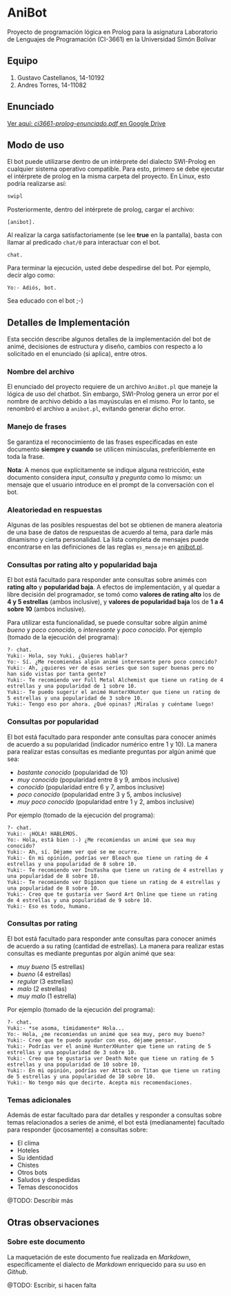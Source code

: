 # AniBot
Proyecto de programación lógica en Prolog para la asignatura Laboratorio de Lenguajes de Programación (CI-3661) en la Universidad Simón Bolívar

## Equipo
1. Gustavo Castellanos, 14-10192
2. Andres Torres, 14-11082

## Enunciado
[Ver aquí: *ci3661-prolog-enunciado.pdf* en Google Drive](https://drive.google.com/file/d/1FtN-zCX_xXkFdX_0rxv7aP-tX7jtOcmM/view?usp=sharing)

## Modo de uso
El bot puede utilizarse dentro de un intérprete del dialecto SWI-Prolog en cualquier sistema operativo compatible. Para esto, primero se debe ejecutar el intérprete de prolog en la misma carpeta del proyecto. En Linux, esto podría realizarse así:
```bash
swipl
```

Posteriormente, dentro del intérprete de prolog, cargar el archivo:
```swipl
[anibot].
```

Al realizar la carga satisfactoriamente (se lee **true** en la pantalla), basta con llamar al predicado `chat/0` para interactuar con el bot.

```swipl
chat.
```

Para terminar la ejecución, usted debe despedirse del bot. Por ejemplo, decir algo como:
```swipl
Yo:- Adiós, bot.
```

Sea educado con el bot ;-)

## Detalles de Implementación

Esta sección describe algunos detalles de la implementación del bot de animé, decisiones de estructura y diseño, cambios con respecto a lo solicitado en el enunciado (si aplica), entre otros.

### Nombre del archivo
El enunciado del proyecto requiere de un archivo `AniBot.pl` que maneje la lógica de uso del chatbot. Sin embargo, SWI-Prolog genera un error por el nombre de archivo debido a las mayúsculas en el mismo. Por lo tanto, se renombró el archivo a `anibot.pl`, evitando generar dicho error.

### Manejo de frases
Se garantiza el reconocimiento de las frases especificadas en este documento **siempre y cuando** se utilicen minúsculas, preferiblemente en toda la frase. 

**Nota**: A menos que explícitamente se indique alguna restricción, este documento considera *input*, *consulta* y *pregunta* como lo mismo: un mensaje que el usuario introduce en el prompt de la conversación con el bot.

### Aleatoriedad en respuestas
Algunas de las posibles respuestas del bot se obtienen de manera aleatoria de una base de datos de respuestas de acuerdo al tema, para darle más dinamismo y cierta personalidad. La lista completa de mensajes puede encontrarse en las definiciones de las reglas `es_mensaje` en [anibot.pl](anibot.pl).

### Consultas por rating alto y popularidad baja
El bot está facultado para responder ante consultas sobre animés con **rating alto** y **popularidad baja**. A efectos de implementación, y al quedar a libre decisión del programador, se tomó como **valores de rating alto** los de **4 y 5 estrellas** (ambos inclusive), y **valores de popularidad baja** los de **1 a 4 sobre 10** (ambos inclusive).

Para utilizar esta funcionalidad, se puede consultar sobre algún animé *bueno* y *poco conocido*, o *interesante* y *poco conocido*. Por ejemplo (tomado de la ejecución del programa):

```swipl
?- chat.
Yuki:- Hola, soy Yuki. ¿Quieres hablar?
Yo:- Sí. ¿Me recomiendas algún animé interesante pero poco conocido?
Yuki:- Ah, ¿quieres ver de esas series que son super buenas pero no han sido vistas por tanta gente?
Yuki:- Te recomiendo ver Full Metal Alchemist que tiene un rating de 4 estrellas y una popularidad de 1 sobre 10.
Yuki:- Te puedo sugerir el animé HunterXHunter que tiene un rating de 5 estrellas y una popularidad de 3 sobre 10.
Yuki:- Tengo eso por ahora. ¿Qué opinas? ¡Míralas y cuéntame luego!
```

### Consultas por popularidad
El bot está facultado para responder ante consultas para conocer animés de acuerdo a su popularidad (indicador numérico entre 1 y 10). La manera para realizar estas consultas es mediante preguntas por algún animé que sea:
- *bastante conocido* (popularidad de 10)
- *muy conocido* (popularidad entre 8 y 9, ambos inclusive)
- *conocido* (popularidad entre 6 y 7, ambos inclusive)
- *poco conocido* (popularidad entre 3 y 5, ambos inclusive)
- *muy poco conocido* (popularidad entre 1 y 2, ambos inclusive)

Por ejemplo (tomado de la ejecución del programa):

```swipl
?- chat.
Yuki:- ¡HOLA! HABLEMOS.
Yo:- Hola, está bien :-) ¿Me recomiendas un animé que sea muy conocido?
Yuki:- Ah, sí. Déjame ver qué se me ocurre.
Yuki:- En mi opinión, podrías ver Bleach que tiene un rating de 4 estrellas y una popularidad de 8 sobre 10.
Yuki:- Te recomiendo ver InuYasha que tiene un rating de 4 estrellas y una popularidad de 8 sobre 10.
Yuki:- Te recomiendo ver Digimon que tiene un rating de 4 estrellas y una popularidad de 8 sobre 10.
Yuki:- Creo que te gustaría ver Sword Art Online que tiene un rating de 4 estrellas y una popularidad de 9 sobre 10.
Yuki:- Eso es todo, humano.
```

### Consultas por rating
El bot está facultado para responder ante consultas para conocer animés de acuerdo a su rating (cantidad de estrellas). La manera para realizar estas consultas es mediante preguntas por algún animé que sea:
- *muy bueno* (5 estrellas)
- *bueno* (4 estrellas)
- *regular* (3 estrellas)
- *malo* (2 estrellas)
- *muy malo* (1 estrella)

Por ejemplo (tomado de la ejecución del programa):

```swipl
?- chat.
Yuki:- *se asoma, tímidamente* Hola...
Yo:- Hola, ¿me recomiendas un animé que sea muy, pero muy bueno?
Yuki:- Creo que te puedo ayudar con eso, déjame pensar.
Yuki:- Podrías ver el animé HunterXHunter que tiene un rating de 5 estrellas y una popularidad de 3 sobre 10.
Yuki:- Creo que te gustaría ver Death Note que tiene un rating de 5 estrellas y una popularidad de 10 sobre 10.
Yuki:- En mi opinión, podrías ver Attack on Titan que tiene un rating de 5 estrellas y una popularidad de 10 sobre 10.
Yuki:- No tengo más que decirte. Acepta mis recomendaciones.
```

### Temas adicionales
Además de estar facultado para dar detalles y responder a consultas sobre temas relacionados a series de animé, el bot está (medianamente) facultado para responder (jocosamente) a consultas sobre:
- El clima
- Hoteles
- Su identidad
- Chistes
- Otros bots
- Saludos y despedidas
- Temas desconocidos

@TODO: Describir más

## Otras observaciones

### Sobre este documento
La maquetación de este documento fue realizada en *Markdown*, específicamente el dialecto de *Markdown* enriquecido para su uso en *Github*. 

@TODO: Escribir, si hacen falta